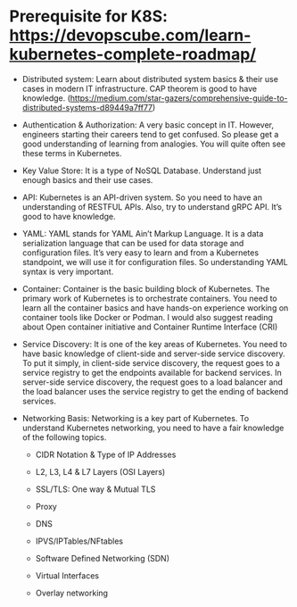 #  Prerequisite for K8S: https://devopscube.com/learn-kubernetes-complete-roadmap/

- Distributed system: Learn about distributed system basics & their use cases in modern IT infrastructure. CAP theorem is good to have knowledge. (https://medium.com/star-gazers/comprehensive-guide-to-distributed-systems-d89449a7ff77)

- Authentication & Authorization: A very basic concept in IT. However, engineers starting their careers tend to get confused. So please get a good understanding of learning from analogies. You will quite often see these terms in Kubernetes.

- Key Value Store: It is a type of NoSQL Database. Understand just enough basics and their use cases.

- API: Kubernetes is an API-driven system. So you need to have an understanding of RESTFUL APIs. Also, try to understand gRPC API. It’s good to have knowledge.
- YAML: YAML stands for YAML Ain’t Markup Language. It is a data serialization language that can be used for data storage and configuration files. It’s very easy to learn and from a Kubernetes standpoint, we will use it for configuration files. So understanding YAML syntax is very important.

- Container: Container is the basic building block of Kubernetes. The primary work of Kubernetes is to orchestrate containers. You need to learn all the container basics and have hands-on experience working on container tools like Docker or Podman. I would also suggest reading about Open container initiative and Container Runtime Interface (CRI)

- Service Discovery: It is one of the key areas of Kubernetes. You need to have basic knowledge of client-side and server-side service discovery. To put it simply, in client-side service discovery, the request goes to a service registry to get the endpoints available for backend services. In server-side service discovery, the request goes to a load balancer and the load balancer uses the service registry to get the ending of backend services.

- Networking Basis: Networking is a key part of Kubernetes. To understand Kubernetes networking, you need to have a fair knowledge of the following topics.
    
    - CIDR Notation & Type of IP Addresses
    
    - L2, L3, L4 & L7 Layers (OSI Layers)
    
    - SSL/TLS: One way & Mutual TLS
    
    - Proxy
    
    - DNS
    
    - IPVS/IPTables/NFtables
    
    - Software Defined Networking (SDN)
    
    - Virtual Interfaces
    
    - Overlay networking
